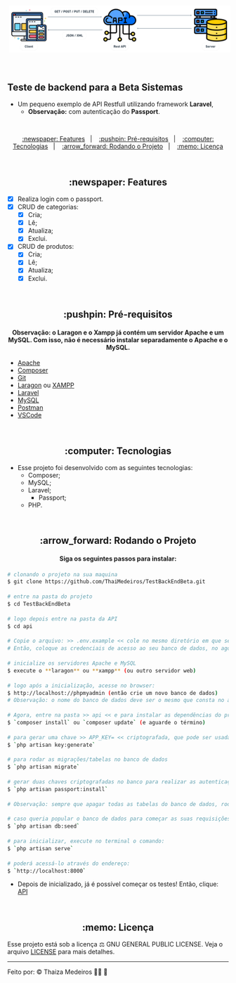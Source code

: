 <p align="center">
  <img src="imagens/api-rest.png" alt="Rest API" title="Rest API" style="vertical-align:top; margin:6px 4px;">
</p><br />

## Teste de backend para a Beta Sistemas

- Um pequeno exemplo de API Restfull utilizando framework **Laravel**,
  - **Observação:** com autenticação do **Passport**.

<br />

<p align="center">
  <a href="#features"> :newspaper: Features</a>&nbsp;&nbsp;&nbsp;|&nbsp;&nbsp;&nbsp;
  <a href="#requisitos">:pushpin: Pré-requisitos</a>&nbsp;&nbsp;&nbsp;|&nbsp;&nbsp;&nbsp;
  <a href="#tecnologias">:computer: Tecnologias</a>&nbsp;&nbsp;&nbsp;|&nbsp;&nbsp;&nbsp;
  <a href="#rodando"> :arrow_forward: Rodando o Projeto</a>&nbsp;&nbsp;&nbsp;|&nbsp;&nbsp;&nbsp;
  <a href="#licenca"> :memo: Licença</a>
</p>

<br />

<div id="features" align="center">
  <h2> :newspaper: Features</h2>
</div>

- [x] Realiza login com o passport.
- [x] CRUD de categorias:
  - [x] Cria;
  - [x] Lê;
  - [x] Atualiza;
  - [x] Exclui.
- [x] CRUD de produtos:
  - [x] Cria;
  - [x] Lê;
  - [x] Atualiza;
  - [x] Exclui.

<br />

<div id="requisitos" align="center">
  <h2> :pushpin: Pré-requisitos</h2>
</div>

<div id="#" align="center">
  <h4>
    <b>Observação:</b> o Laragon e o Xampp já contém um servidor Apache e um MySQL. Com isso,  não é necessário instalar separadamente o Apache e o MySQL.
  </h4>
</div>

- [Apache](https://www.apache.org/)
- [Composer](https://getcomposer.org/)
- [Git](https://git-scm.com)
- [Laragon](https://laragon.org/) ou [XAMPP](https://www.apachefriends.org/)
- [Laravel](https://laravel.com/)
- [MySQL](https://www.mysql.com/)
- [Postman](https://www.postman.com/)
- [VSCode](https://code.visualstudio.com/)

<br />

<div id="tecnologias" align="center">
  <h2> :computer: Tecnologias</h2>
</div>

- Esse projeto foi desenvolvido com as seguintes tecnologias:
  - Composer;
  - MySQL;
  - Laravel;
    - Passport;
  - PHP.

<br />

<div id="rodando" align="center">
  <h2> :arrow_forward: Rodando o Projeto</h2>
</div>

<div id="#" align="center">
  <h4>
    Siga os seguintes passos para instalar:
  </h4>
</div>

```bash
# clonando o projeto na sua maquina
$ git clone https://github.com/ThaiMedeiros/TestBackEndBeta.git

# entre na pasta do projeto
$ cd TestBackEndBeta

# logo depois entre na pasta da API
$ cd api

# Copie o arquivo: >> .env.example << cole no mesmo diretório em que se encontra e remova a extensão >> .example <<
# Então, coloque as credenciais de acesso ao seu banco de dados, no agora arquivo >> .env <<

# inicialize os servidores Apache e MySQL
$ execute o **laragon** ou **xampp** (ou outro servidor web)

# logo após a inicialização, acesse no browser:
$ http://localhost://phpmyadmin (então crie um novo banco de dados)
# Observação: o nome do banco de dados deve ser o mesmo que consta no arquivo .env

# Agora, entre na pasta >> api << e para instalar as dependências do projeto, execute:
$ `composer install` ou `composer update` (e aguarde o término)

# para gerar uma chave >> APP_KEY= << criptografada, que pode ser usada posteriormente em autenticações se necessário, execute:
$ `php artisan key:generate`

# para rodar as migrações/tabelas no banco de dados
$ `php artisan migrate`

# gerar duas chaves criptografadas no banco para realizar as autenticações
$ `php artisan passport:install`

# Observação: sempre que apagar todas as tabelas do banco de dados, rode o >> passport:install << novamente após o >> migrate <<

# caso queria popular o banco de dados para começar as suas requisições, execute:
$ `php artisan db:seed`

# para inicializar, execute no terminal o comando:
$ `php artisan serve`

# poderá acessá-lo através do endereço:
$ `http://localhost:8000`
```

- Depois de inicializado, já é possível começar os testes! Então, clique: [API](/api)

<br />

<div id="licenca" align="center">
    <h2> :memo: Licença</h2>
</div>

Esse projeto está sob a licença :balance_scale: GNU GENERAL PUBLIC LICENSE. Veja o arquivo [LICENSE](LICENSE) para mais detalhes.

---

Feito por: :copyright: Thaiza Medeiros :woman_technologist: :purple_heart:
